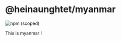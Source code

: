 # @heinaunghtet/myanmar


![npm (scoped)](https://img.shields.io/npm/v/@heinaunghtet/myanmar)

This is myanmar !
